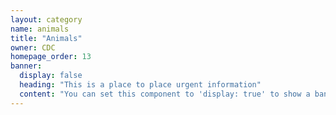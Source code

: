 ```yaml
---
layout: category
name: animals
title: "Animals"
owner: CDC
homepage_order: 13
banner:
  display: false
  heading: "This is a place to place urgent information"
  content: "You can set this component to 'display: true' to show a banner at the top of the page."
---
```

